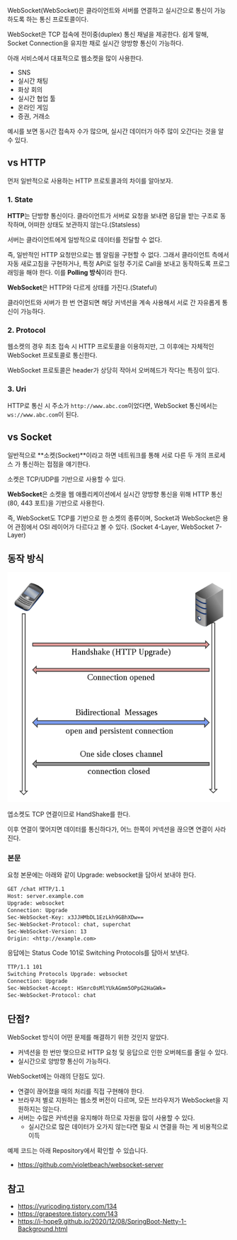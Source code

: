 WebSocket(WebSocket)은 클라이언트와 서버를 연결하고 실시간으로 통신이 가능하도록 하는 통신 프로토콜이다.

WebSocket은 TCP 접속에 전이중(duplex) 통신 채널을 제공한다. 쉽게 말해, Socket Connection을 유지한 채로 실시간 양방향 통신이 가능하다.

아래 서비스에서 대표적으로 웹소켓을 많이 사용한다.
- SNS
- 실시간 채팅
- 화상 회의
- 실시간 협업 툴
- 온라인 게임
- 증권, 거래소

예시를 보면 동시간 접속자 수가 많으며, 실시간 데이터가 아주 많이 오간다는 것을 알 수 있다.

## vs HTTP

먼저 일반적으로 사용하는 HTTP 프로토콜과의 차이를 알아보자.

### 1. State

**HTTP**는 단방향 통신이다. 클라이언트가 서버로 요청을 보내면 응답을 받는 구조로 동작하며, 어떠한 상태도 보관하지 않는다.(Statsless)

서버는 클라이언트에게 일방적으로 데이터를 전달할 수 없다.

즉, 일반적인 HTTP 요청만으로는 웹 알림을 구현할 수 없다. 그래서 클라이언트 측에서 자동 새로고침을 구현하거나, 특정 API로 일정 주기로 Call을 보내고 동작하도록 프로그래밍을 해야 한다. 이를 **Polling 방식**이라 한다. 

**WebSocket**은 HTTP와 다르게 상태를 가진다.(Stateful)

클라이언트와 서버가 한 번 연결되면 해당 커넥션을 계속 사용해서 서로 간 자유롭게 통신이 가능하다.

### 2. Protocol

웹소켓의 경우 최초 접속 시 HTTP 프로토콜을 이용하지만, 그 이후에는 자체적인 WebSocket 프로토콜로 통신한다.

WebSocket 프로토콜은 header가 상당히 작아서 오버헤드가 작다는 특징이 있다.

### 3. Uri

HTTP로 통신 시 주소가 `http://www.abc.com`이었다면, WebSocket 통신에서는 `ws://www.abc.com`이 된다.

## vs Socket

일반적으로 **소켓(Socket)**이라고 하면  네트워크를 통해 서로 다른 두 개의 프로세스 가 통신하는 접점을 얘기한다.

소켓은 TCP/UDP를 기반으로 사용할 수 있다.

**WebSocket**은 소켓을 웹 애플리케이션에서 실시간 양방향 통신을 위해 HTTP 통신(80, 443 포트)을 기반으로 사용한다.

즉, WebSocket도 TCP를 기반으로 한 소켓의 종류이며, Socket과 WebSocket은 용어 관점에서 OSI 레이어가 다르다고 볼 수 있다. (Socket 4-Layer, WebSocket 7-Layer)

## 동작 방식

![img.png](img.png)

엡소켓도 TCP 연결이므로 HandShake를 한다.

이후 연결이 맺어지면 데이터를 통신하다가, 어느 한쪽이 커넥션을 끊으면 연결이 사라진다.

### 본문

요청 본문에는 아래와 같이 Upgrade: websocket을 담아서 보내야 한다.

```http request
GET /chat HTTP/1.1 
Host: server.example.com 
Upgrade: websocket 
Connection: Upgrade 
Sec-WebSocket-Key: x3JJHMbDL1EzLkh9GBhXDw== 
Sec-WebSocket-Protocol: chat, superchat 
Sec-WebSocket-Version: 13 
Origin: <http://example.com>
```

응답에는 Status Code 101로 Switching Protocols를 담아서 보낸다.

```http response
TTP/1.1 101 
Switching Protocols Upgrade: websocket 
Connection: Upgrade 
Sec-WebSocket-Accept: HSmrc0sMlYUkAGmm5OPpG2HaGWk= 
Sec-WebSocket-Protocol: chat
```

## 단점?

 WebSocket 방식이 어떤 문제를 해결하기 위한 것인지 알았다.
- 커넥션을 한 번만 맺으므로 HTTP 요청 및 응답으로 인한 오버헤드를 줄일 수 있다.
- 실시간으로 양방향 통신이 가능하다.

WebSocket에는 아래의 단점도 있다.
- 연결이 끊어졌을 때의 처리를 직접 구현해야 한다.
- 브라우저 별로 지원하는 웹소켓 버전이 다르며, 모든 브라우저가 WebSocket을 지원하지는 않는다.
- 서버는 수많은 커넥션을 유지해야 하므로 자원을 많이 사용할 수 있다.
  - 실시간으로 많은 데이터가 오가지 않는다면 필요 시 연결을 하는 게 비용적으로 이득

예제 코드는 아래 Repository에서 확인할 수 있습니다.
- https://github.com/violetbeach/websocket-server

## 참고
- https://yuricoding.tistory.com/134
- https://grapestore.tistory.com/143
- https://i-hope9.github.io/2020/12/08/SpringBoot-Netty-1-Background.html